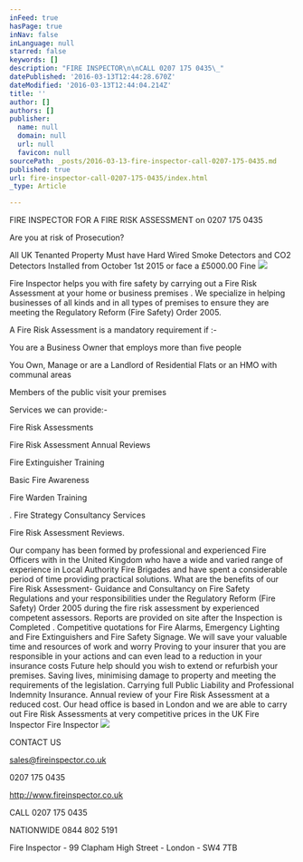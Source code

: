 ```yaml
---
inFeed: true
hasPage: true
inNav: false
inLanguage: null
starred: false
keywords: []
description: "FIRE INSPECTOR\n\nCALL 0207 175 0435\_"
datePublished: '2016-03-13T12:44:28.670Z'
dateModified: '2016-03-13T12:44:04.214Z'
title: ''
author: []
authors: []
publisher:
  name: null
  domain: null
  url: null
  favicon: null
sourcePath: _posts/2016-03-13-fire-inspector-call-0207-175-0435.md
published: true
url: fire-inspector-call-0207-175-0435/index.html
_type: Article

---
```

FIRE INSPECTOR FOR A FIRE RISK ASSESSMENT on  0207 175 0435 

Are you at risk of Prosecution? 

All UK Tenanted Property Must have Hard Wired Smoke Detectors and CO2 Detectors 
Installed from October 1st 2015 or face a £5000.00 Fine
![](https://the-grid-user-content.s3-us-west-2.amazonaws.com/dc2dd6d1-e0b8-4f0d-a243-d470dd0c441d.jpg)

Fire Inspector helps you with fire safety by carrying out a Fire Risk Assessment at your home or business premises . We specialize in helping businesses of all kinds and in all types of premises to ensure they are meeting the Regulatory Reform (Fire Safety) Order 2005\.

A Fire Risk Assessment is a mandatory requirement if :- 

You are a Business Owner that employs more than five people

You Own, Manage or are a Landlord of Residential Flats or
an HMO with communal areas 

Members of the public visit your premises

Services we can provide:- 

Fire Risk Assessments 

Fire Risk Assessment Annual Reviews

Fire Extinguisher Training 

Basic Fire Awareness 

Fire Warden Training

.
Fire Strategy Consultancy Services

Fire Risk Assessment Reviews.

Our company has been formed by professional and experienced Fire Officers with in the United Kingdom who have a wide and varied range of experience in Local Authority Fire Brigades and have spent a considerable period of time providing practical solutions.
What are the benefits of our Fire Risk Assessment-
Guidance and Consultancy on Fire Safety Regulations and your responsibilities under the Regulatory Reform (Fire Safety) Order 2005 during the fire risk assessment by experienced competent assessors.
Reports are provided on site after the Inspection is Completed .
Competitive quotations for Fire Alarms, Emergency Lighting and Fire Extinguishers and Fire Safety Signage.
We will save your valuable time and resources of work and worry
Proving to your insurer that you are responsible in your actions and can even lead to a reduction in your insurance costs
Future help should you wish to extend or refurbish your premises.
Saving lives, minimising damage to property and meeting the requirements of the legislation.
Carrying full Public Liability and Professional Indemnity Insurance.
Annual review of your Fire Risk Assessment at a reduced cost.
Our head office is based in London and we are able to carry 
out Fire Risk Assessments at very competitive prices in the UK 
Fire Inspector
Fire Inspector ![](https://the-grid-user-content.s3-us-west-2.amazonaws.com/5f462bd9-bee7-4d19-b1e0-dd22ac21ea17.jpg)

CONTACT US

sales@fireinspector.co.uk

0207 175 0435

http://www.fireinspector.co.uk 

CALL 0207 175 0435 

NATIONWIDE 0844 802 5191 

Fire Inspector - 99 Clapham High Street - London - SW4 7TB